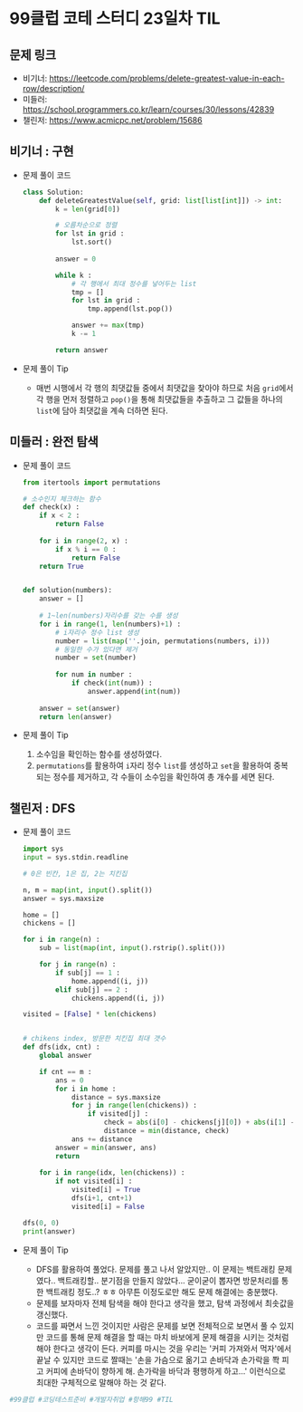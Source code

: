 # 99클럽 코테 스터디 23일차 TIL

## 문제 링크
* 비기너: https://leetcode.com/problems/delete-greatest-value-in-each-row/description/
* 미들러: https://school.programmers.co.kr/learn/courses/30/lessons/42839
* 챌린저: https://www.acmicpc.net/problem/15686


## 비기너 : 구현

* 문제 풀이 코드

    ```python
    class Solution:
        def deleteGreatestValue(self, grid: list[list[int]]) -> int:
            k = len(grid[0])

            # 오름차순으로 정렬
            for lst in grid :
                lst.sort()
            
            answer = 0

            while k :
                # 각 행에서 최대 정수를 넣어두는 list
                tmp = []
                for lst in grid :
                    tmp.append(lst.pop())

                answer += max(tmp)
                k -= 1

            return answer
    ```

* 문제 풀이 Tip
    * 매번 시행에서 각 행의 최댓값들 중에서 최댓값을 찾아야 하므로 처음 `grid`에서 각 행을 먼저 정렬하고 `pop()`을 통해 최댓값들을 추출하고 그 값들을 하나의 `list`에 담아 최댓값을 계속 더하면 된다.



## 미들러 : 완전 탐색

* 문제 풀이 코드

    ```python
    from itertools import permutations

    # 소수인지 체크하는 함수
    def check(x) :
        if x < 2 :
            return False
        
        for i in range(2, x) :
            if x % i == 0 :
                return False
        return True


    def solution(numbers):
        answer = []
        
        # 1~len(numbers)자리수를 갖는 수를 생성
        for i in range(1, len(numbers)+1) :
            # i자리수 정수 list 생성
            number = list(map(''.join, permutations(numbers, i)))
            # 동일한 수가 있다면 제거
            number = set(number)
            
            for num in number :
                if check(int(num)) :
                    answer.append(int(num))
                    
        answer = set(answer)
        return len(answer)
    ```

* 문제 풀이 Tip
    1. 소수임을 확인하는 함수를 생성하였다.
    2. `permutations`를 활용하여 `i`자리 정수 `list`를 생성하고 `set`을 활용하여 중복되는 정수를 제거하고, 각 수들이 소수임을 확인하여 총 개수를 세면 된다.



## 챌린저 : DFS

* 문제 풀이 코드

    ```python
    import sys
    input = sys.stdin.readline

    # 0은 빈칸, 1은 집, 2는 치킨집

    n, m = map(int, input().split())
    answer = sys.maxsize

    home = []
    chickens = []

    for i in range(n) :
        sub = list(map(int, input().rstrip().split()))

        for j in range(n) :
            if sub[j] == 1 :
                home.append((i, j))
            elif sub[j] == 2 :
                chickens.append((i, j))

    visited = [False] * len(chickens)


    # chikens index, 방문한 치킨집 최대 갯수
    def dfs(idx, cnt) :
        global answer

        if cnt == m :
            ans = 0
            for i in home :
                distance = sys.maxsize
                for j in range(len(chickens)) :
                    if visited[j] :
                        check = abs(i[0] - chickens[j][0]) + abs(i[1] - chickens[j][1])
                        distance = min(distance, check)
                ans += distance
            answer = min(answer, ans)
            return
        
        for i in range(idx, len(chickens)) :
            if not visited[i] :
                visited[i] = True
                dfs(i+1, cnt+1)
                visited[i] = False

    dfs(0, 0)
    print(answer)
    ```

* 문제 풀이 Tip
    * DFS를 활용하여 풀었다. 문제를 풀고 나서 알았지만.. 이 문제는 백트래킹 문제였다.. 백트래킹할.. 분기점을 만들지 않았다... 굳이굳이 뽑자면 방문처리를 통한 백트래킹 정도..? ㅎㅎ 아무튼 이정도로만 해도 문제 해결에는 충분했다.
    * 문제를 보자마자 전체 탐색을 해야 한다고 생각을 했고, 탐색 과정에서 최솟값을 갱신했다.
    * 코드를 짜면서 느낀 것이지만 사람은 문제를 보면 전체적으로 보면서 풀 수 있지만 코드를 통해 문제 해결을 할 때는 마치 바보에게 문제 해결을 시키는 것처럼 해야 한다고 생각이 든다. 커피를 마시는 것을 우리는 '커피 가져와서 먹자'에서 끝날 수 있지만 코드로 짤때는 '손을 가슴으로 옮기고 손바닥과 손가락을 쫙 피고 커피에 손바닥이 향하게 해. 손가락을 바닥과 평행하게 하고...' 이런식으로 최대한 구체적으로 말해야 하는 것 같다.



```python
#99클럽 #코딩테스트준비 #개발자취업 #항해99 #TIL
```